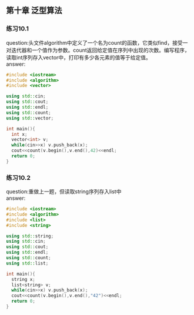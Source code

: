 ## 第十章 泛型算法
### 练习10.1
  question:头文件algorithm中定义了一个名为count的函数，它类似find，接受一对迭代器和一个值作为参数。count返回给定值在序列中出现的次数。编写程序，读取int序列存入vector中，打印有多少各元素的值等于给定值。   
  answer:  
  ```cpp
#include <iostream>
#include <algorithm>
#include <vector>

using std::cin;
using std::cout;
using std::endl;
using std::count;
using std::vector;

int main(){
    int x;
    vector<int> v;
    while(cin>>x) v.push_back(x);
    cout<<count(v.begin(),v.end(),42)<<endl;
    return 0;
}
```

### 练习10.2
  question:重做上一题，但读取string序列存入list中    
  answer:   
  ```cpp
#include <iostream>
#include <algorithm>
#include <list>
#include <string>

using std::string;
using std::cin;
using std::cout;
using std::endl;
using std::count;
using std::list;

int main(){
    string x;
    list<string> v;
    while(cin>>x) v.push_back(x);
    cout<<count(v.begin(),v.end(),"42")<<endl;
    return 0;
}
```
